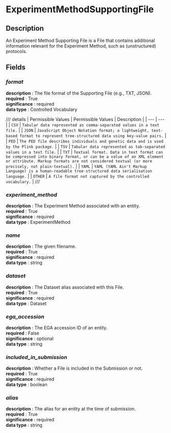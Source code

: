 # ExperimentMethodSupportingFile

## Description
An Experiment Method Supporting File is a File that contains additional information relevant for the Experiment Method, such as (unstructured) protocols.

## Fields
### ***format***
**description** : The file format of the Supporting File (e.g., TXT, JSON).<br>
**required** : True<br>
**significance** : required<br>
**data type** : Controlled Vocabulary <br>

/// details | Permissible Values
| Permissible Values | Description |
| --- | --- |
| `CSV` | `Tabular data represented as comma-separated values in a text file.` |
| `JSON` | `JavaScript Object Notation format; a lightweight, text-based format to represent tree-structured data using key-value pairs.` |
| `PED` | `The PED file describes individuals and genetic data and is used by the Plink package.` |
| `TSV` | `Tabular data represented as tab-separated values in a text file.` |
| `TXT` | `Textual format. Data in text format can be compressed into binary format, or can be a value of an XML element or attribute. Markup formats are not considered textual (or more precisely, not plain-textual).` |
| `YAML` | `YAML (YAML Ain't Markup Language) is a human-readable tree-structured data serialisation language.` |
| `OTHER` | `A file format not captured by the controlled vocabulary.` |
///

### ***experiment_method***
**description** : The Experiment Method associated with an entity.<br>
**required** : True<br>
**significance** : required<br>
**data type** : ExperimentMethod <br>
### ***name***
**description** : The given filename.<br>
**required** : True<br>
**significance** : required<br>
**data type** : string <br>
### ***dataset***
**description** : The Dataset alias associated with this File.<br>
**required** : True<br>
**significance** : required<br>
**data type** : Dataset <br>
### ***ega_accession***
**description** : The EGA accession ID of an entity.<br>
**required** : False<br>
**significance** : optional<br>
**data type** : string <br>
### ***included_in_submission***
**description** : Whether a File is included in the Submission or not.<br>
**required** : True<br>
**significance** : required<br>
**data type** : boolean <br>
### ***alias***
**description** : The alias for an entity at the time of submission.<br>
**required** : True<br>
**significance** : required<br>
**data type** : string <br>
